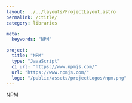 ```yaml
---
layout: ../../layouts/ProjectLayout.astro
permalink: /:title/
category: libraries

meta:
  keywords: "NPM"

project:
  title: "NPM"
  type: "JavaScript"
  ci_url: "https://www.npmjs.com/"
  url: "https://www.npmjs.com/"
  logo: "/public/assets/projectLogos/npm.png"
---
```


<p>NPM</p>
